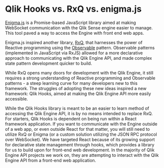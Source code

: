 # Qlik Hooks vs. RxQ vs. enigma.js

[Enigma.js](https://github.com/qlik-oss/enigma.js) is a Promise-based JavaScript library aimed at making WebSocket communication with the Qlik Sense engine easier to manage. This tool paved a way to access the Engine with front end web apps.

Enigma.js inspired another library, [RxQ](https://opensrc.axisgroup.com/rxq/docs/), that harnesses the power of Reactive programming using the [Observable](https://egghead.io/lessons/javascript-introducing-the-observable) pattern. Observable patterns (implemented in JavaScript via RxJS) allowed for a more declarative approach to communicating with the Qlik Engine API, and made complex state pattern development quicker to build.

While RxQ opens many doors for development with the Qlik Engine, it still requires a strong understanding of Reactive programming and Observable patterns - a steep learning curve for many developers new to this framework. The struggles of adopting these new ideas inspired a new framework: Qlik Hooks, aimed at making the Qlik Engine API more easily accessible.

While the Qlik Hooks library is meant to be an easier to learn method of accessing the Qlik Engine API, it is by no means intended to replace RxQ. For starters, Qlik Hooks is dependent on being run within a React framework application. If you want to communicate with the Engine outside of a web app, or even outside React for that matter, you will still need to utilize RxQ or Enigma (or a custom solution utilizing the JSON RPC protocol over WebSocket). We have targeted React because of its growing support for declarative state management through hooks, which provides a library for us to build upon for front-end web development. In the majority of Qlik Engine API projects we work on, they are attempting to interact with the Qlik Engine API from a front-end web application.

